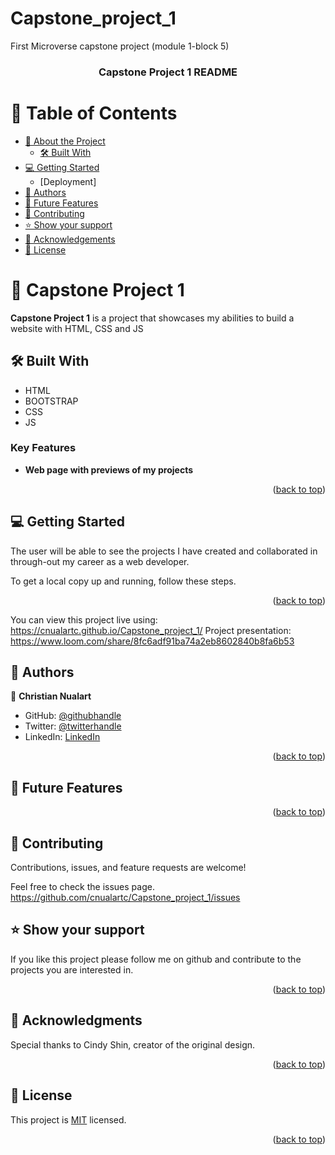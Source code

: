 # Capstone_project_1
First Microverse capstone project (module 1-block 5)


<a name="readme-top"></a>


<div align="center">

  <h3><b>Capstone Project 1 README</b></h3>

</div>

# 📗 Table of Contents

- [📖 About the Project](#about-project)
  - [🛠 Built With](#built-with)
- [💻 Getting Started](#getting-started)
  - [Deployment]
- [👥 Authors](#authors)
- [🔭 Future Features](#future-features)
- [🤝 Contributing](#contributing)
- [⭐️ Show your support](#support)
- [🙏 Acknowledgements](#acknowledgements)
- [📝 License](#license)


# 📖 Capstone Project 1 <a name="about-project"></a>

**Capstone Project 1** is a project that showcases my abilities to build a website with HTML, CSS and JS

## 🛠 Built With <a name="built-with"></a>

- HTML
- BOOTSTRAP
- CSS
- JS


### Key Features <a name="key-features"></a>

- **Web page with previews of my projects**

<p align="right">(<a href="#readme-top">back to top</a>)</p>

## 💻 Getting Started <a name="getting-started"></a>

The user will be able to see the projects I have created and collaborated in through-out my career as a web developer.

To get a local copy up and running, follow these steps.


<p align="right">(<a href="#readme-top">back to top</a>)</p>

You can view this project live using: https://cnualartc.github.io/Capstone_project_1/
Project presentation: https://www.loom.com/share/8fc6adf91ba74a2eb8602840b8fa6b53


## 👥 Authors <a name="authors"></a>


👤 **Christian Nualart**

- GitHub: [@githubhandle](https://github.com/cnualartc)
- Twitter: [@twitterhandle](https://twitter.com/Nualart)
- LinkedIn: [LinkedIn](https://linkedin.com/in/cnualart)


<p align="right">(<a href="#readme-top">back to top</a>)</p>


## 🔭 Future Features <a name="future-features"></a>


<!-- - [Setup project repo] **[new_feature_1]**
- [Create header and headline] **[new_feature_2]**
- [style header and headline] **[new_feature_3]** -->

<p align="right">(<a href="#readme-top">back to top</a>)</p>


## 🤝 Contributing <a name="contributing"></a>

Contributions, issues, and feature requests are welcome!

Feel free to check the issues page. https://github.com/cnualartc/Capstone_project_1/issues


## ⭐️ Show your support <a name="support"></a>


If you like this project please follow me on github and contribute to the projects you are interested in.

<p align="right">(<a href="#readme-top">back to top</a>)</p>


## 🙏 Acknowledgments <a name="acknowledgements"></a>

Special thanks to Cindy Shin, creator of the original design.


<p align="right">(<a href="#readme-top">back to top</a>)</p>

## 📝 License <a name="license"></a>

This project is [MIT](./LICENSE) licensed.


<p align="right">(<a href="#readme-top">back to top</a>)</p>
